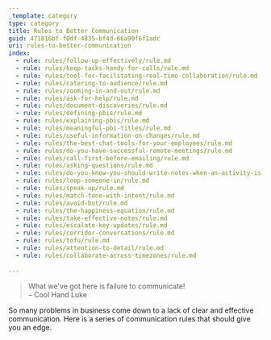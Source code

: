 ```yaml
---
_template: category
type: category
title: Rules to Better Communication
guid: 471816bf-f0df-4835-bf4d-66a90f6f1adc
uri: rules-to-better-communication
index:
  - rule: rules/follow-up-effectively/rule.md
  - rule: rules/keep-tasks-handy-for-calls/rule.md
  - rule: rules/tool-for-facilitating-real-time-collaboration/rule.md
  - rule: rules/catering-to-audience/rule.md
  - rule: rules/zooming-in-and-out/rule.md
  - rule: rules/ask-for-help/rule.md
  - rule: rules/document-discoveries/rule.md
  - rule: rules/defining-pbis/rule.md
  - rule: rules/explaining-pbis/rule.md
  - rule: rules/meaningful-pbi-titles/rule.md
  - rule: rules/useful-information-on-changes/rule.md
  - rule: rules/the-best-chat-tools-for-your-employees/rule.md
  - rule: rules/do-you-have-successful-remote-meetings/rule.md
  - rule: rules/call-first-before-emailing/rule.md
  - rule: rules/asking-questions/rule.md
  - rule: rules/do-you-know-you-should-write-notes-when-an-activity-is-going/rule.md
  - rule: rules/loop-someone-in/rule.md
  - rule: rules/speak-up/rule.md
  - rule: rules/match-tone-with-intent/rule.md
  - rule: rules/avoid-but/rule.md
  - rule: rules/the-happiness-equation/rule.md
  - rule: rules/take-effective-notes/rule.md
  - rule: rules/escalate-key-updates/rule.md
  - rule: rules/corridor-conversations/rule.md
  - rule: rules/tofu/rule.md
  - rule: rules/attention-to-detail/rule.md
  - rule: rules/collaborate-across-timezones/rule.md
  
---
```


> What we've got here is failure to communicate!  
> – Cool Hand Luke

So many problems in business come down to a lack of clear and effective communication. Here is a series of communication rules that should give you an edge.
